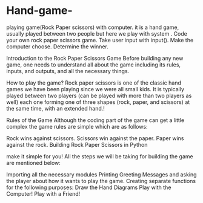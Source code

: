 # Hand-game-
playing game(Rock Paper scissors) with computer. it is a hand game, usually played between two people but here we play with system .
Code your own rock paper scissors game. Take user input with input().
Make the computer choose.
Determine the winner.
 
 Introduction to the Rock Paper Scissors Game
Before building any new game, one needs to understand all about the game including its rules, inputs, and outputs, and all the necessary things.

How to play the game?
Rock paper scissors is one of the classic hand games we have been playing since we were all small kids. It is typically played between two players (can be played with more than two players as well) each one forming one of three shapes (rock, paper, and scissors) at the same time, with an extended hand.!

Rules of the Game
Although the coding part of the game can get a little complex the game rules are simple which are as follows:

Rock wins against scissors.
Scissors win against the paper.
Paper wins against the rock.
Building Rock Paper Scissors in Python

 make it simple for you! All the steps we will be taking for building the game are mentioned below:

Importing all the necessary modules
Printing Greeting Messages and asking the player about how it wants to play the game.
Creating separate functions for the following purposes:
Draw the Hand Diagrams
Play with the Computer!
Play with a Friend!
